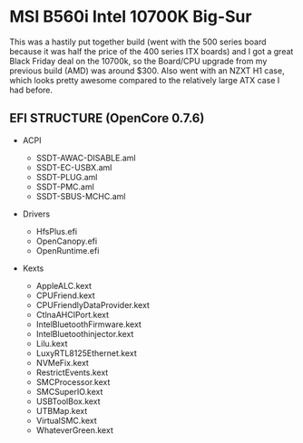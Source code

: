 # MSI B560i Intel 10700K Big-Sur
This was a hastily put together build (went with the 500 series board because it was half the price of the 400 series ITX boards) and I got a great Black Friday deal on the 10700k, so the Board/CPU upgrade from my previous build (AMD) was around $300. Also went with an NZXT H1 case, which looks pretty awesome compared to the relatively large ATX case I had before. 

## EFI STRUCTURE (OpenCore 0.7.6)

- ACPI
  - SSDT-AWAC-DISABLE.aml
  - SSDT-EC-USBX.aml
  - SSDT-PLUG.aml
  - SSDT-PMC.aml
  - SSDT-SBUS-MCHC.aml

- Drivers
  - HfsPlus.efi
  - OpenCanopy.efi
  - OpenRuntime.efi

- Kexts
  - AppleALC.kext
  - CPUFriend.kext
  - CPUFriendlyDataProvider.kext
  - CtlnaAHCIPort.kext
  - IntelBluetoothFirmware.kext
  - IntelBluetoothinjector.kext
  - Lilu.kext
  - LuxyRTL8125Ethernet.kext
  - NVMeFix.kext
  - RestrictEvents.kext
  - SMCProcessor.kext
  - SMCSuperIO.kext
  - USBToolBox.kext
  - UTBMap.kext
  - VirtualSMC.kext
  - WhateverGreen.kext
